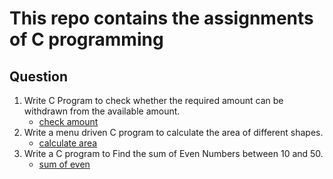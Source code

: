 # This repo contains the assignments of C programming

## Question
  1) Write C Program to check whether the required amount can be withdrawn from the available amount.
     - [check amount](https://github.com/saran-surya/c-assignments/tree/master/check%20amount/check_amount.c)
  2) Write a menu driven C  program  to calculate the area of different shapes.
     - [calculate area](https://github.com/saran-surya/c-assignments/tree/master/area%20calculation/area.c)
  3) Write a C program to Find the sum of Even Numbers between 10 and 50.
     - [sum of even](https://github.com/saran-surya/c-assignments/tree/master/sum%20of%20even/sum_of_even.c)